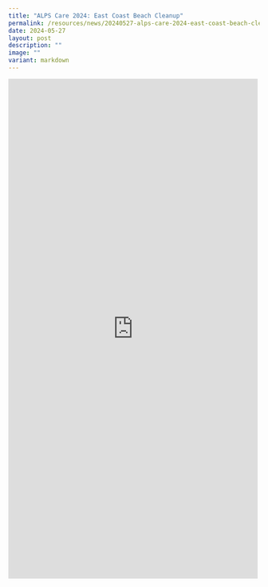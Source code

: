 ```yaml
---
title: "ALPS Care 2024: East Coast Beach Cleanup"
permalink: /resources/news/20240527-alps-care-2024-east-coast-beach-cleanup/
date: 2024-05-27
layout: post
description: ""
image: ""
variant: markdown
---
```

<iframe allow="autoplay; clipboard-write; encrypted-media; picture-in-picture; web-share" allowfullscreen="true" frameborder="0" scrolling="no" style="border:none;overflow:hidden" height="1000" width="500" src="https://www.facebook.com/plugins/post.php?href=https%3A%2F%2Fwww.facebook.com%2Falpshealthcaresupplychain%2Fposts%2Fpfbid0Loj3rzD3KExjYUpYpC4DDdmQzQZhajUnfUdh5u59drZvZMv1DVD7GsH9DeGM3BECl&amp;show_text=true&amp;width=500"></iframe>